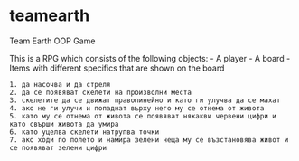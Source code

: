 teamearth
=========

Team Earth OOP Game

This is a RPG which consists of the following objects:
	- A player
	- A board 
	- Items with different specifics that are shown on the board

	1. да насочва и да стреля 
	2. да се появяват скелети на произволни места
	3. скелетите да се движат праволинейно и като ги улучва да се махат
	4. ако не ги улучи и попаднат върху него му се отнема от живота
	5. като му се отнема от живота се появяват някакви червени цифри и като свърши живота да умира
	6. като уцелва скелети натрупва точки
	7. ако ходи по полето и намира зелени неща му се възстановява живот и се появяват зелени цифри
